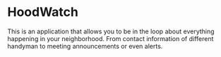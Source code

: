 # HoodWatch
This is an application that allows you to be in the loop about everything happening in your neighborhood. From contact information of different handyman to meeting announcements or even alerts.
